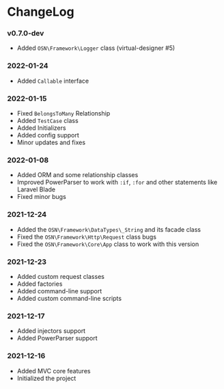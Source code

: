 # ChangeLog
 
### v0.7.0-dev
- Added `OSN\Framework\Logger` class (virtual-designer #5)

### 2022-01-24
- Added `Callable` interface
 
### 2022-01-15
- Fixed `BelongsToMany` Relationship
- Added `TestCase` class
- Added Initializers
- Added config support
- Minor updates and fixes

### 2022-01-08
- Added ORM and some relationship classes
- Improved PowerParser to work with `:if`, `:for` and other statements like Laravel Blade
- Fixed minor bugs

### 2021-12-24
- Added the `OSN\Framework\DataTypes\_String` and its facade class
- Fixed the `OSN\Framework\Http\Request` class bugs
- Fixed the `OSN\Framework\Core\App` class to work with this version

### 2021-12-23
- Added custom request classes
- Added factories
- Added command-line support
- Added custom command-line scripts

### 2021-12-17
- Added injectors support
- Added PowerParser support

### 2021-12-16
- Added MVC core features
- Initialized the project
